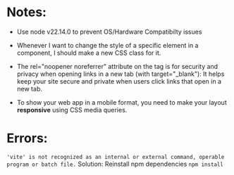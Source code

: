 # Notes:
- Use node v22.14.0 to prevent OS/Hardware Compatibilty issues

- Whenever I want to change the style of a specific element in a component, I should make a new CSS class for it.

- The rel="noopener noreferrer" attribute on the <a> tag is for security and privacy 
    when opening links in a new tab (with target="_blank"):
    It helps keep your site secure and private when users click links that open in a new tab.

- To show your web app in a mobile format, you need to make your layout **responsive** using CSS media queries.

# Errors:

``` 'vite' is not recognized as an internal or external command, operable program or batch file. ```
Solution: Reinstall npm dependencies ``` npm install ```
